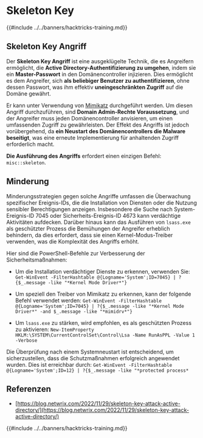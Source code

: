 # Skeleton Key

{{#include ../../banners/hacktricks-training.md}}

## Skeleton Key Angriff

Der **Skeleton Key Angriff** ist eine ausgeklügelte Technik, die es Angreifern ermöglicht, die **Active Directory-Authentifizierung zu umgehen**, indem sie ein **Master-Passwort** in den Domänencontroller injizieren. Dies ermöglicht es dem Angreifer, sich **als beliebiger Benutzer zu authentifizieren**, ohne dessen Passwort, was ihm effektiv **uneingeschränkten Zugriff** auf die Domäne gewährt.

Er kann unter Verwendung von [Mimikatz](https://github.com/gentilkiwi/mimikatz) durchgeführt werden. Um diesen Angriff durchzuführen, sind **Domain Admin-Rechte Voraussetzung**, und der Angreifer muss jeden Domänencontroller anvisieren, um einen umfassenden Zugriff zu gewährleisten. Der Effekt des Angriffs ist jedoch vorübergehend, da **ein Neustart des Domänencontrollers die Malware beseitigt**, was eine erneute Implementierung für anhaltenden Zugriff erforderlich macht.

**Die Ausführung des Angriffs** erfordert einen einzigen Befehl: `misc::skeleton`.

## Minderung

Minderungsstrategien gegen solche Angriffe umfassen die Überwachung spezifischer Ereignis-IDs, die die Installation von Diensten oder die Nutzung sensibler Berechtigungen anzeigen. Insbesondere die Suche nach System-Ereignis-ID 7045 oder Sicherheits-Ereignis-ID 4673 kann verdächtige Aktivitäten aufdecken. Darüber hinaus kann das Ausführen von `lsass.exe` als geschützter Prozess die Bemühungen der Angreifer erheblich behindern, da dies erfordert, dass sie einen Kernel-Modus-Treiber verwenden, was die Komplexität des Angriffs erhöht.

Hier sind die PowerShell-Befehle zur Verbesserung der Sicherheitsmaßnahmen:

- Um die Installation verdächtiger Dienste zu erkennen, verwenden Sie: `Get-WinEvent -FilterHashtable @{Logname='System';ID=7045} | ?{$_.message -like "*Kernel Mode Driver*"}`

- Um speziell den Treiber von Mimikatz zu erkennen, kann der folgende Befehl verwendet werden: `Get-WinEvent -FilterHashtable @{Logname='System';ID=7045} | ?{$_.message -like "*Kernel Mode Driver*" -and $_.message -like "*mimidrv*"}`

- Um `lsass.exe` zu stärken, wird empfohlen, es als geschützten Prozess zu aktivieren: `New-ItemProperty HKLM:\SYSTEM\CurrentControlSet\Control\Lsa -Name RunAsPPL -Value 1 -Verbose`

Die Überprüfung nach einem Systemneustart ist entscheidend, um sicherzustellen, dass die Schutzmaßnahmen erfolgreich angewendet wurden. Dies ist erreichbar durch: `Get-WinEvent -FilterHashtable @{Logname='System';ID=12} | ?{$_.message -like "*protected process*`

## Referenzen

- [https://blog.netwrix.com/2022/11/29/skeleton-key-attack-active-directory/](https://blog.netwrix.com/2022/11/29/skeleton-key-attack-active-directory/)

{{#include ../../banners/hacktricks-training.md}}

